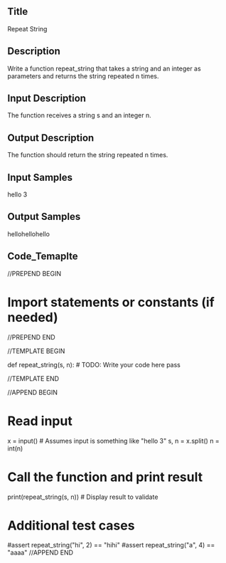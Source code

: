## Title
Repeat String

## Description
Write a function repeat_string that takes a string and an integer as parameters and returns the string repeated n times.

## Input Description
The function receives a string s and an integer n.


## Output Description
The function should return the string repeated n times.



## Input Samples
hello 3


## Output Samples
hellohellohello


## Code_Temaplte

//PREPEND BEGIN
# Import statements or constants (if needed)
//PREPEND END

//TEMPLATE BEGIN

def repeat_string(s, n):
    # TODO: Write your code here
    pass
  
//TEMPLATE END


//APPEND BEGIN
# Read input
x = input()  # Assumes input is something like "hello 3"
s, n = x.split()
n = int(n)

# Call the function and print result
print(repeat_string(s, n))  # Display result to validate

# Additional test cases
#assert repeat_string("hi", 2) == "hihi"
#assert repeat_string("a", 4) == "aaaa"
//APPEND END
